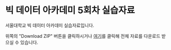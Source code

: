 # 빅 데이터 아카데미 5회차 실습자료

서울대학교 빅 데이터 아카데미 실습자료입니다.

위쪽의 "Download ZIP" 버튼을 클릭하시거나 [여기](https://github.com/SNU-HCIL/2016-SNUBDA-Summer-Engineering/archive/master.zip)를 클릭해 전체 자료를 다운로드 받으실 수 있습니다.
